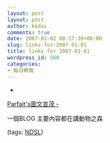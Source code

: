 ```yaml
---
layout: post
layout: post
author: kkdai
comments: true
date: 2007-01-02 08:17:39+00:00
slug: links-for-2007-01-01
title: links for 2007-01-01
wordpress_id: 560
categories:
- 每日網摘
---
```



	
  * 
		

[Parfait's圖文並茂 -](http://www.wretch.cc/blog/parfait)


		

一個BLOG 主要內容都在講動物之森


		

(tags: [NDSL](http://del.icio.us/kkdai/NDSL))


	


